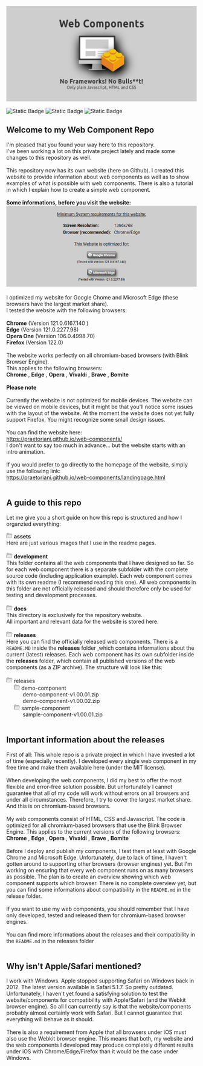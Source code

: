 ![Web Components](./assets/Web-Components-Profile-Image.png)


![Static Badge](https://img.shields.io/badge/Uses%20HTML5-%23525252?style=plastic&logo=html5&logoColor=%2333bbff&label=%20&labelColor=%23525252&link=https%3A%2F%2Fgithub.com%2Fpraetoriani)
![Static Badge](https://img.shields.io/badge/Uses%20CSS3-%23525252?style=plastic&logo=css3&logoColor=%2333CC33&label=%20&labelColor=%23525252&link=https%3A%2F%2Fgithub.com%2Fpraetoriani)
![Static Badge](https://img.shields.io/badge/Uses%20Javascript-%23525252?style=plastic&logo=javascript&logoColor=%23ffd633&label=%20&labelColor=%23525252&link=https%3A%2F%2Fgithub.com%2Fpraetoriani)


## Welcome to my Web Component Repo

I'm pleased that you found your way here to this repository.<br>I've been working a lot on this private project lately and made some changes to this repository as well.
<br><br>
This repository now has its own website (here on Github). I created this website to provide information about web components as well as to show examples of what is possible with web components. There is also a tutorial in which I explain how to create a simple web component.
<br><br>
**Some informations, before you visit the website:**
![Website Requirements](./assets/website-requirements.png)
<br><br>
I optimized my website for Google Chome and Microsoft Edge (these browsers have the largest market share).<br>
I tested the website with the following browsers:
<br><br>
<strong>Chrome</strong> (Version 121.0.6167.140 ) <br>
<strong>Edge</strong> (Version 121.0.2277.98) <br>
<strong>Opera One</strong> (Version 106.0.4998.70) <br>
<strong>Firefox</strong> (Version 122.0) <br>
<br>
The website works perfectly on all chromium-based browsers (with Blink Browser Engine).<br>
This applies to the following browsers:<br>
<strong>Chrome</strong> , <strong>Edge</strong> , <strong>Opera</strong> , <strong>Vivaldi</strong> , <strong>Brave</strong> , <strong>Bomite</strong>
<br><br>
<strong>Please note</strong>
<br><br>
Currently the website is not optimized for mobile devices. The website can be viewed on mobile devices, but it might be that you'll notice some issues with the layout of the website. 
At the moment the website does not yet fully support Firefox. You might recognize some small design issues.
<br><br>
You can find the website here:<br>
https://praetoriani.github.io/web-components/
<br>
I don't want to say too much in advance... but the website starts with an intro animation.<br><br>If you would prefer to go directly to the homepage of the website, simply use the following link:<br>
https://praetoriani.github.io/web-components/landingpage.html
<br><br>

## A guide to this repo

Let me give you a short guide on how this repo is structured and how I organzied everything:

<img src="./assets/directory.svg" width="16px"> **assets**<br>
Here are just various images that I use in the readme pages.
<br><br>
<img src="./assets/directory.svg" width="16px"> **development**<br>
This folder contains all the web components that I have designed so far. So for each web component there is a separate subfolder with the complete source code (including application example). Each web component comes with its own readme (I recommend reading this one). All web components in this folder are not officially released and should therefore only be used for testing and development processes.
<br><br>
<img src="./assets/directory.svg" width="16px"> **docs**<br>
This directory is exclusively for the repository website.<br>All important and relevant data for the website is stored here.
<br><br>
<img src="./assets/directory.svg" width="16px"> **releases**<br>
Here you can find the officially released web components. There is a <code>README.MD</code> inside the <b>releases</b> folder ,which contains informations about the current (latest) releases. Each web component has its own subfolder inside the <b>releases</b> folder, which contain all published versions of the web components (as a ZIP archive). The structure will look like this:
<br><br>
<img src="./assets/directory.svg" width="16px"> releases<br>
&nbsp;&nbsp;&nbsp;&nbsp;&nbsp;<img src="./assets/directory.svg" width="16px"> demo-component<br>
&nbsp;&nbsp;&nbsp;&nbsp;&nbsp;&nbsp;&nbsp;&nbsp;&nbsp;&nbsp;&nbsp;demo-component-v1.00.01.zip<br>
&nbsp;&nbsp;&nbsp;&nbsp;&nbsp;&nbsp;&nbsp;&nbsp;&nbsp;&nbsp;&nbsp;demo-component-v1.00.02.zip<br>
&nbsp;&nbsp;&nbsp;&nbsp;&nbsp;<img src="./assets/directory.svg" width="16px"> sample-component<br>
&nbsp;&nbsp;&nbsp;&nbsp;&nbsp;&nbsp;&nbsp;&nbsp;&nbsp;&nbsp;&nbsp;sample-component-v1.00.01.zip<br>
<br>

## Important information about the releases
First of all: This whole repo is a private project in which I have invested a lot of time (especially recently). I developed every single web component in my free time and make them available here (under the MIT license).
<br><br>
When developing the web components, I did my best to offer the most flexible and error-free solution possible. But unfortunately I cannot guarantee that all of my code will work without errors on all browsers and under all circumstances. Therefore, I try to cover the largest market share. And this is on chromium-based browsers.
<br><br>
My web components consist of HTML, CSS and Javascript. The code is optimized for all chromium-based browsers that use the Blink Browser Engine. This applies to the current versions of the following browsers:<br>
<strong>Chrome</strong> , <strong>Edge</strong> , <strong>Opera</strong> , <strong>Vivaldi</strong> , <strong>Brave</strong> , <strong>Bomite</strong>
<br><br>
Before I deploy and publish my components, I test them at least with Google Chrome and Microsoft Edge. Unfortunately, due to lack of time, I haven't gotten around to supporting other browsers (browser engines) yet. But I'm working on ensuring that every web component runs on as many browsers as possible. The plan is to create an overview showing which web component supports which browser. There is no complete overview yet, but you can find some informations about compatibility in the <code>README.md</code> in the release folder.
<br><br>
If you want to use my web components, you should remember that I have only developed, tested and released them for chromium-based browser engines.
<br><br>
You can find more informations about the releases and their compatibility in the <code>README.md</code> in the releases folder
<br><br>

## Why isn't Apple/Safari mentioned?
I work with Windows. Apple stopped supporting Safari on Windows back in 2012. The latest version available is Safari 5.1.7. So pretty outdated. Unfortunately, I haven't yet found a satisfying solution to test the website/components for compatibility with Apple/Safari (and the Webkit browser engine). So all I can currently say is that the website/components probably almost certainly work with Safari. But I cannot guarantee that everything will behave as it should.
<br><br>
There is also a requirement from Apple that all browsers under iOS must also use the Webkit browser engine. This means that both, my website and the web components I developed may produce completely different results under iOS with Chrome/Edge/Firefox than it would be the case under Windows.
